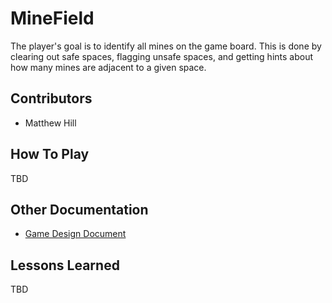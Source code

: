 # MineField

The player's goal is to identify all mines on the game board. This is done by clearing out safe spaces, flagging unsafe spaces, and getting hints about how many mines are adjacent to a given space.

## Contributors

- Matthew Hill

## How To Play

TBD

## Other Documentation

- [Game Design Document](docs/GDD.md)

## Lessons Learned

TBD